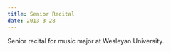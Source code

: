 ```yaml
---
title: Senior Recital
date: 2013-3-28
---
```


Senior recital for music major at Wesleyan University.
